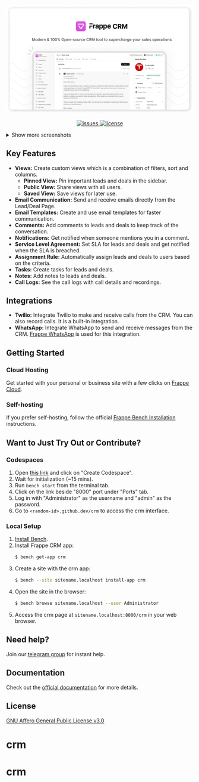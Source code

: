 <div align="center">
    <a href="https://frappe.io/products/crm">
        <img width="1402" alt="Screenshot 2022-09-18 at 9 16 08 PM" src=".github/screenshots/MainDealPage.png">
    </a>
</div>

<p align="center">
    <a href="https://img.shields.io/github/issues/frappe/crm">
        <img alt="issues" src="https://img.shields.io/github/issues/frappe/crm">
    </a>
    <a href="https://img.shields.io/github/license/frappe/crm">
        <img alt="license" src="https://img.shields.io/github/license/frappe/crm">
    </a>
</p>

<details>
    <summary>Show more screenshots</summary>
    <img width="1402" alt="Screenshot 2022-09-18 at 9 18 17 PM" src=".github/screenshots/DealsList.png">
    <img width="1402" alt="Screenshot 2022-09-18 at 11 47 06 PM" src=".github/screenshots/LeadPage.png">
    <img width="1402" alt="Screenshot 2022-09-18 at 9 18 47 PM" src=".github/screenshots/Emailtemplates.png">
    <img width="1402" alt="Screenshot 2022-09-18 at 9 18 47 PM" src=".github/screenshots/CallUI.png">
    <img width="1402" alt="Screenshot 2022-09-18 at 9 18 47 PM" src=".github/screenshots/CallLogs.png">
</details>

## Key Features

-   **Views:** Create custom views which is a combination of filters, sort and columns.
    -   **Pinned View:** Pin important leads and deals in the sidebar.
    -   **Public View:** Share views with all users.
    -   **Saved View:** Save views for later use.
-   **Email Communication:** Send and receive emails directly from the Lead/Deal Page.
-   **Email Templates:** Create and use email templates for faster communication.
-   **Comments:** Add comments to leads and deals to keep track of the conversation.
-   **Notifications:** Get notified when someone mentions you in a comment.
-   **Service Level Agreement:** Set SLA for leads and deals and get notified when the SLA is breached.
-   **Assignment Rule:** Automatically assign leads and deals to users based on the criteria.
-   **Tasks:** Create tasks for leads and deals.
-   **Notes:** Add notes to leads and deals.
-   **Call Logs:** See the call logs with call details and recordings.

## Integrations

-   **Twilio:** Integrate Twilio to make and receive calls from the CRM. You can also record calls. It is a built-in integration.
-   **WhatsApp:** Integrate WhatsApp to send and receive messages from the CRM. [Frappe WhatsApp](https://github.com/shridarpatil/frappe_whatsapp) is used for this integration.

## Getting Started

### Cloud Hosting

Get started with your personal or business site with a few clicks on [Frappe Cloud](https://frappecloud.com/marketplace/apps/crm).

### Self-hosting

If you prefer self-hosting, follow the official [Frappe Bench Installation](https://github.com/frappe/bench#installation) instructions.

## Want to Just Try Out or Contribute?

### Codespaces

1. Open [this link](https://github.com/codespaces/new?hide_repo_select=true&ref=master&repo=668199241&skip_quickstart=true&machine=standardLinux32gb&devcontainer_path=.devcontainer%2Fdevcontainer.json&geo=SoutheastAsia) and click on "Create Codespace".
2. Wait for initialization (~15 mins).
3. Run `bench start` from the terminal tab.
4. Click on the link beside "8000" port under "Ports" tab.
5. Log in with "Administrator" as the username and "admin" as the password.
6. Go to `<random-id>.github.dev/crm` to access the crm interface.

### Local Setup

1. [Install Bench](https://github.com/frappe/bench).
2. Install Frappe CRM app:
    ```sh
    $ bench get-app crm
    ```
3. Create a site with the crm app:
    ```sh
    $ bench --site sitename.localhost install-app crm
    ```
4. Open the site in the browser:
    ```sh
    $ bench browse sitename.localhost --user Administrator
    ```
5. Access the crm page at `sitename.localhost:8000/crm` in your web browser.

## Need help?

Join our [telegram group](https://t.me/frappecrm) for instant help.

## Documentation

Check out the [official documentation](https://docs.frappe.io/crm) for more details.

## License

[GNU Affero General Public License v3.0](LICENSE)
# crm
# crm
